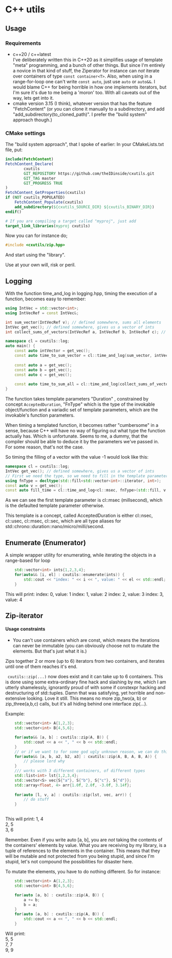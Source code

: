 # C++ utils

## Usage

### Requirements
- c++20 / c++latest <br> 
  I've deliberately written this in C++20 as it simplifies usage of template "meta" programming, and a bunch 
  of other things. But since I'm entirely a novice in that kind of stuff, the Ziperator for instance
  can _not_ iterate over containers of type ```const container<T>```. Also, when using in a range-for-loop one 
  can't write ```const auto```, just use ```auto``` or ```auto&&```. I would blame C++ for being horrible
  in how one implements iterators, but I'm sure it's due to me being a 'moron' too. With all caveats out of the way, 
  lets get into it.
- cmake version 3.15 (I think), whatever version that has the feature "FetchContent" (or you can clone it manually to
  a subdirectory, and add "add_subdirectory(to_cloned_path)". I prefer the "build system" approach though.)

### CMake settings
The "build system approach", that I spoke of earlier:
In your CMakeLists.txt file, put:

```cmake
include(FetchContent)
FetchContent_Declare(
        cxutils
        GIT_REPOSITORY https://github.com/theIDinside/cxutils.git
        GIT_TAG master
        GIT_PROGRESS TRUE
)
FetchContent_GetProperties(cxutils)
if (NOT cxutils_POPULATED)
    FetchContent_Populate(cxutils)
    add_subdirectory(${cxutils_SOURCE_DIR} ${cxutils_BINARY_DIR})
endif()

# If you are compiling a target called "myproj", just add
target_link_libraries(myproj cxutils)
```
Now you can for instance do;
```cpp
#include <cxutils/zip.hpp>
```

And start using the "library".

Use at your own will, risk or peril. 

## Logging
With the function time_and_log in logging.hpp, timing the execution of a function, becomes easy to remember:
```cpp
using IntVec = std::vector<int>;
using IntVecRef = const IntVec&;

int sum_vector(IntVecRef v); // defined somewhere, sums all elements
IntVec get_vec(); // defined somewhere, gives us a vector of ints
int collect_sums_of_vectors(IntVecRef a, IntVecRef b, IntVecRef c); // defined some where. Sums all vectors

namespace cl = cxutils::log;
auto main() {
    const auto intVector = get_vec();
    const auto time_to_sum_vector = cl::time_and_log(sum_vector, intVector);
    
    const auto a = get_vec(); 
    const auto b = get_vec();
    const auto c = get_vec();
    
    const auto time_to_sum_all = cl::time_and_log(collect_sums_of_vectors, a, b, c);
}
```

The function takes template parameters "Duration" , constrained by concept ```AcceptedDuration```, "FnType" which
is the type of the invokable object/function and a variadic set of template parameters, which are the invokable's function
parameters.

When timing a templated function, it becomes rather "cumbersome" in a sense, because C++ will have no way
of figuring out what type the function actually has. Which is unfortunate. Seems to me, a dummy, that the compiler
should be able to deduce it by the parameters we've passed in. For some reason, that's not the case. 

So timing the filling of a vector with the value -1 would look like this:

```cpp
namespace cl = cxutils::log;
IntVec get_vec(); // defined somewhere, gives us a vector of ints
// First we need the type, so we need to fill in the template parameters
using fnType = decltype(std::fill<std::vector<int>::iterator, int>);
const auto v = get_vec();
const auto fill_time = cl::time_and_log<cl::msec, fnType>(std::fill, v.begin(), v.end(), -1);
```

As we can see the first template parameter is cl::msec (millsecond), which is the defaulted template parameter otherwise.

This template is a concept, called AcceptedDuration is either cl::nsec, cl::usec, cl::msec, cl::sec, which are
all type aliases for std::chrono::duration::nano/micro/milli/second.

## Enumerate (Enumerator)

A simple wrapper utility for enumerating, while iterating the objects in a range-based for loop

```cpp
    std::vector<int> ints{1,2,3,4};
    for(auto&& [i, el] : cxutils::enumerate(ints)) {
        std::cout << "index: " << i << ", value: " << el << std::endl;
    }
```

This will print:
index: 0, value: 1
index: 1, value: 2
index: 2, value: 3
index: 3, value: 4

## Zip-iterator

#### Usage constraints
- You can't use containers which are const, which means the iterations can never be immutable (you can obviously
  choose not to mutate the elements. But that's just what it is.)


Zips together 2 or more (up to 6) iterators from two containers, and iterates until one of them reaches it's end.

``` cxutils::zip(...)``` now does exist and it can take up to 6 containers. This is done using some extra-ordinary fine
hack and slashing by me, which I am utterly shamelessly, ignorantly proud of with some if constexpr hacking and 
destructuring of std::tuples. Damn that was satisfying, yet horrible and non-extensive looking. Love it still.
This means no more zip_two(a, b) or zip_three(a,b,c) calls, but it's all hiding behind one interface zip(...).

Example:
```cpp
    std::vector<int> A{1,2,3};
    std::vector<int> B{4,5,6};

    for(auto&& [a, b] : cxutils::zip(A, B)) {
        std::cout << a << ", " << b << std::endl;
    }
    // or if we want to for some god ugly unknown reason, we can do this;
    for(auto&& [a, b, a2, b2, a3] : cxutils::zip(A, B, A, B, A)) {
        // please lord why
    }
    /// works with 3 different containers, of different types
    std::list<int> lst{1,2,3,4};
    std::vector<S> vec{S{"a"}, S{"b"}, S{"c"}, S{"d"}};
    std::array<float, 4> arr{1.0f, 2.0f, -3.0f, 3.14f};
    
    for(auto [l, v, a] : cxutils::zip(lst, vec, arr)) {
        // do stuff
    }
    
```

This will print:
1, 4<br>
2, 5<br>
3, 6<br>

Remember. Even if you write auto [a, b], you are _not_ taking the contents of the containers' elements by value.
What you are receiving by my library, is a tuple of references to the elements in the container. This means
that they will be mutable and not protected from you being stupid, and since I'm stupid, let's not compound the
possibilities for disaster here.

To mutate the elements, you have to do nothing different. So for instance:

```cpp
    std::vector<int> A{1,2,3};
    std::vector<int> B{4,5,6};

    for(auto [a, b] : cxutils::zip(A, B)) {
        a += b;
        b = a;
    }
    for(auto [a, b] : cxutils::zip(A, B)) {
        std::cout << a << ", " << b << std::endl;
    }
```

Will print:<br> 
5, 5<br>
7, 7<br>
9, 9<br>